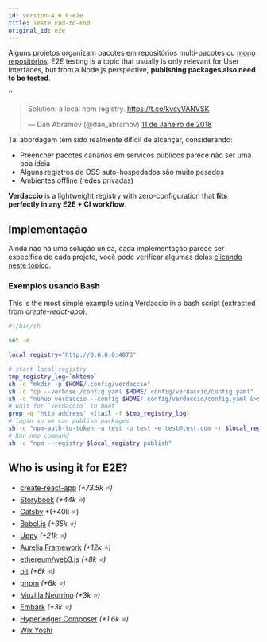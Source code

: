 ```yaml
---
id: version-4.6.0-e2e
title: Teste End-to-End
original_id: e2e
---
```


Alguns projetos organizam pacotes em repositórios multi-pacotes ou [mono repositórios](https://github.com/babel/babel/blob/master/doc/design/monorepo.md). E2E testing is a topic that usually is only relevant for User Interfaces, but from a Node.js perspective, **publishing packages also need to be tested**.

<div id="codefund">''</div>

<blockquote class="twitter-tweet" data-lang="en"><p lang="en" dir="ltr">Solution: a local npm registry. <a href="https://t.co/kvcyVANVSK">https://t.co/kvcyVANVSK</a></p>&mdash; Dan Abramov (@dan_abramov) <a href="https://twitter.com/dan_abramov/status/951427674844680192?ref_src=twsrc%5Etfw">11 de Janeiro de 2018</a></blockquote>
<script async src="https://platform.twitter.com/widgets.js" charset="utf-8"></script>

Tal abordagem tem sido realmente difícil de alcançar, considerando:

* Preencher pacotes canários em serviços públicos parece não ser uma boa ideia
* Alguns registros de OSS auto-hospedados são muito pesados
* Ambientes offline (redes privadas)

**Verdaccio** is a lightweight registry with zero-configuration that **fits perfectly in any E2E + CI workflow**.

## Implementação

Ainda não há uma solução única, cada implementação parece ser específica de cada projeto, você pode verificar algumas delas [clicando neste tópico](https://stackoverflow.com/a/50222427/308341).

### Exemplos usando Bash

This is the most simple example using Verdaccio in a bash script (extracted from *create-react-app*).

```bash
#!/bin/sh

set -e

local_registry="http://0.0.0.0:4873"

# start local registry
tmp_registry_log=`mktemp`
sh -c "mkdir -p $HOME/.config/verdaccio"
sh -c "cp --verbose /config.yaml $HOME/.config/verdaccio/config.yaml"
sh -c "nohup verdaccio --config $HOME/.config/verdaccio/config.yaml &>$tmp_registry_log &"
# wait for `verdaccio` to boot
grep -q 'http address' <(tail -f $tmp_registry_log)
# login so we can publish packages
sh -c "npm-auth-to-token -u test -p test -e test@test.com -r $local_registry"
# Run nmp command
sh -c "npm --registry $local_registry publish"
```


## Who is using it for E2E?

* [create-react-app](https://github.com/facebook/create-react-app/blob/master/CONTRIBUTING.md#contributing-to-e2e-end-to-end-tests) *(+73.5k ⭐️)*
* [Storybook](https://github.com/storybooks/storybook) *(+44k ⭐️)*
* [Gatsby](https://github.com/gatsbyjs/gatsby) *(+40k ⭐️)
* [Babel.js](https://github.com/babel/babel) *(+35k ⭐️)*
* [Uppy](https://github.com/transloadit/uppy) *(+21k ⭐️)*
* [Aurelia Framework](https://github.com/aurelia) *(+12k ⭐️)*
* [ethereum/web3.js](https://github.com/ethereum/web3.js) *(+8k ⭐️)*
* [bit](https://github.com/teambit/bit) *(+6k ⭐️)*
* [pnpm](https://github.com/pnpm/pnpm) *(+6k ⭐️)*
* [Mozilla Neutrino](https://github.com/neutrinojs/neutrino) *(+3k ⭐️)*
* [Embark](https://embark.status.im/) *(+3k ⭐️)*
* [Hyperledger Composer](https://github.com/hyperledger/composer) *(+1.6k ⭐️)*
* [Wix Yoshi](https://github.com/wix/yoshi)






